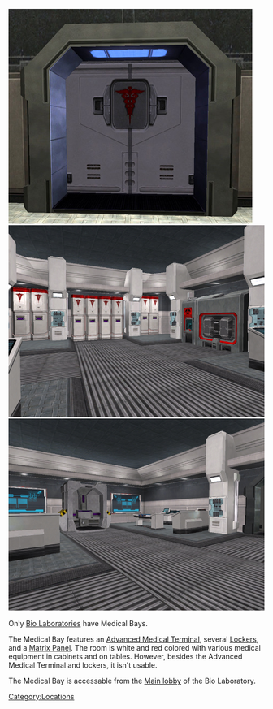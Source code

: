 ![](/images/MedBay.jpg "fig:MedBay.jpg") ![](/images/MedBay3.jpg "fig:MedBay3.jpg")
![](/images/MedBay2.jpg "fig:MedBay2.jpg")

Only [Bio Laboratories](/Bio_Laboratory "wikilink") have Medical Bays.

The Medical Bay features an [Advanced Medical
Terminal](/Advanced_Medical_Terminal "wikilink"), several
[Lockers](/Locker "wikilink"), and a [Matrix
Panel](/Matrix_Panel "wikilink"). The room is white and red colored with
various medical equipment in cabinets and on tables. However, besides
the Advanced Medical Terminal and lockers, it isn't usable.

The Medical Bay is accessable from the [Main
lobby](/Main_lobby "wikilink") of the Bio Laboratory.

[Category:Locations](/Category:Locations "wikilink")
